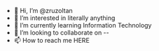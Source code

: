 - 👋 Hi, I’m @zruzoltan
- 👀 I’m interested in literally anything
- 🌱 I’m currently learning Information Technology
- 💞️ I’m looking to collaborate on --
- 📫 How to reach me HERE

<!---
zruzoltan/zruzoltan is a ✨ special ✨ repository because its `README.md` (this file) appears on your GitHub profile.
You can click the Preview link to take a look at your changes.
--->
